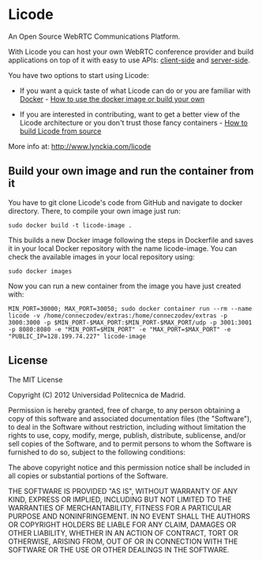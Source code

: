 # Licode

An Open Source WebRTC Communications Platform.

With Licode you can host your own WebRTC conference provider and build applications on top of it with easy to use APIs: [client-side](http://licode.readthedocs.io/en/master/client_api/) and [server-side](http://licode.readthedocs.io/en/master/server_api/).

You have two options to start using Licode:

* If you want a quick taste of what Licode can do or you are familiar with [Docker](http://www.docker.com) - [How to use the docker image or build your own](http://licode.readthedocs.io/en/master/docker/)

* If you are interested in contributing, want to get a better view of the Licode architecture or you don't trust those fancy containers - [How to build Licode from source](http://licode.readthedocs.io/en/master/from_source/)


More info at:
http://www.lynckia.com/licode

## Build your own image and run the container from it

You have to git clone Licode's code from GitHub and navigate to docker directory. There, to compile your own image just run:
```
sudo docker build -t licode-image .
```
This builds a new Docker image following the steps in Dockerfile and saves it in your local Docker repository with the name licode-image. You can check the available images in your local repository using:
```
sudo docker images
```
Now you can run a new container from the image you have just created with:
```
MIN_PORT=30000; MAX_PORT=30050; sudo docker container run --rm --name licode -v /home/conneczodev/extras:/home/conneczodev/extras -p  3000:3000 -p $MIN_PORT-$MAX_PORT:$MIN_PORT-$MAX_PORT/udp -p 3001:3001  -p 8080:8080 -e "MIN_PORT=$MIN_PORT" -e "MAX_PORT=$MAX_PORT" -e "PUBLIC_IP=128.199.74.227" licode-image
```

## License

The MIT License

Copyright (C) 2012 Universidad Politecnica de Madrid.

Permission is hereby granted, free of charge, to any person obtaining a copy of this software and associated documentation files (the "Software"), to deal in the Software without restriction, including without limitation the rights to use, copy, modify, merge, publish, distribute, sublicense, and/or sell copies of the Software, and to permit persons to whom the Software is furnished to do so, subject to the following conditions:

The above copyright notice and this permission notice shall be included in all copies or substantial portions of the Software.

THE SOFTWARE IS PROVIDED "AS IS", WITHOUT WARRANTY OF ANY KIND, EXPRESS OR IMPLIED, INCLUDING BUT NOT LIMITED TO THE WARRANTIES OF MERCHANTABILITY, FITNESS FOR A PARTICULAR PURPOSE AND NONINFRINGEMENT. IN NO EVENT SHALL THE AUTHORS OR COPYRIGHT HOLDERS BE LIABLE FOR ANY CLAIM, DAMAGES OR OTHER LIABILITY, WHETHER IN AN ACTION OF CONTRACT, TORT OR OTHERWISE, ARISING FROM, OUT OF OR IN CONNECTION WITH THE SOFTWARE OR THE USE OR OTHER DEALINGS IN THE SOFTWARE.
